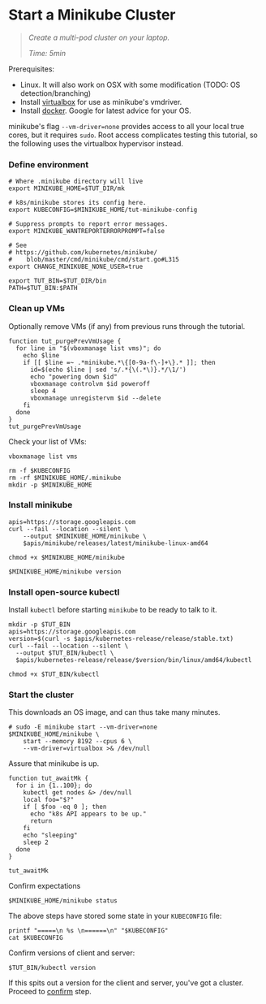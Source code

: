 # Start a Minikube Cluster

> _Create a multi-pod cluster on your laptop._
>
> _Time: 5min_

Prerequisites:

 * Linux.  It will also work on OSX with some modification
   (TODO: OS detection/branching)
 * Install [virtualbox] for use as minikube's vmdriver.
 * Install [docker].  Google for latest advice for your OS.

minikube's flag `--vm-driver=none` provides access to
all your local true cores, but it requires `sudo`.
Root access complicates testing this tutorial, so the
following uses the virtualbox hypervisor instead.

[here]: https://github.com/kubernetes/minikube
[virtualbox]: https://www.virtualbox.org/
[docker]: https://docs.docker.com/engine/installation/linux/docker-ce/ubuntu/

### Define environment

<!-- @defineEnv @test @debug -->
```
# Where .minikube directory will live
export MINIKUBE_HOME=$TUT_DIR/mk

# k8s/minikube stores its config here.
export KUBECONFIG=$MINIKUBE_HOME/tut-minikube-config

# Suppress prompts to report error messages.
export MINIKUBE_WANTREPORTERRORPROMPT=false

# See
# https://github.com/kubernetes/minikube/
#    blob/master/cmd/minikube/cmd/start.go#L315
export CHANGE_MINIKUBE_NONE_USER=true

export TUT_BIN=$TUT_DIR/bin
PATH=$TUT_BIN:$PATH
```

### Clean up VMs

Optionally remove VMs (if any) from previous runs through the tutorial.

<!-- @purgePrevMk @test -->
```
function tut_purgePrevVmUsage {
  for line in "$(vboxmanage list vms)"; do
    echo $line
    if [[ $line =~ .*minikube.*\{[0-9a-f\-]+\}.* ]]; then
      id=$(echo $line | sed 's/.*{\(.*\)}.*/\1/')
      echo "powering down $id"
      vboxmanage controlvm $id poweroff
      sleep 4
      vboxmanage unregistervm $id --delete
    fi
  done
}
tut_purgePrevVmUsage
```

Check your list of VMs:

<!-- @listVms @test @debug -->
```
vboxmanage list vms
```

<!-- @removeOldMkState @test -->
```
rm -f $KUBECONFIG
rm -rf $MINIKUBE_HOME/.minikube
mkdir -p $MINIKUBE_HOME
```

### Install minikube

<!-- @installMk @test -->
```
apis=https://storage.googleapis.com
curl --fail --location --silent \
    --output $MINIKUBE_HOME/minikube \
    $apis/minikube/releases/latest/minikube-linux-amd64
```

<!-- @mkMinikubeExecutable @test -->
```
chmod +x $MINIKUBE_HOME/minikube
```

<!-- @confirmVersion @test @debug -->
```
$MINIKUBE_HOME/minikube version
```

### Install open-source kubectl

Install `kubectl` before starting `minikube` to be
ready to talk to it.

<!-- @downloadKubectl @test -->
```
mkdir -p $TUT_BIN
apis=https://storage.googleapis.com
version=$(curl -s $apis/kubernetes-release/release/stable.txt)
curl --fail --location --silent \
  --output $TUT_BIN/kubectl \
  $apis/kubernetes-release/release/$version/bin/linux/amd64/kubectl
```

<!-- @mkKubectlExecutable @test -->
```
chmod +x $TUT_BIN/kubectl
```

### Start the cluster

This downloads an OS image, and can thus take many
minutes.

<!-- @startClusterOnMk @test @debug -->
```
# sudo -E minikube start --vm-driver=none
$MINIKUBE_HOME/minikube \
    start --memory 8192 --cpus 6 \
    --vm-driver=virtualbox >& /dev/null
```

Assure that minikube is up.

<!-- @funcToWaitForIt @test @debug -->
```
function tut_awaitMk {
  for i in {1..100}; do
    kubectl get nodes &> /dev/null
    local foo="$?"
    if [ $foo -eq 0 ]; then
      echo "k8s API appears to be up."
      return
    fi
    echo "sleeping"
    sleep 2
  done
}
```

<!-- @waitForIt @test @debug -->
```
tut_awaitMk
```

Confirm expectations

<!-- @confirmUp @test @debug -->
```
$MINIKUBE_HOME/minikube status
```

The above steps have stored some state
in your `KUBECONFIG` file:

<!-- @catKubeConfig @test -->
```
printf "=====\n %s \n======\n" "$KUBECONFIG"
cat $KUBECONFIG
```

Confirm versions of client and server:

<!-- @kubectlVersion @test @debug -->
```
$TUT_BIN/kubectl version
```

If this spits out a version for the client and server,
you've got a cluster.  Proceed to
[confirm](/startCluster/confirm) step.
